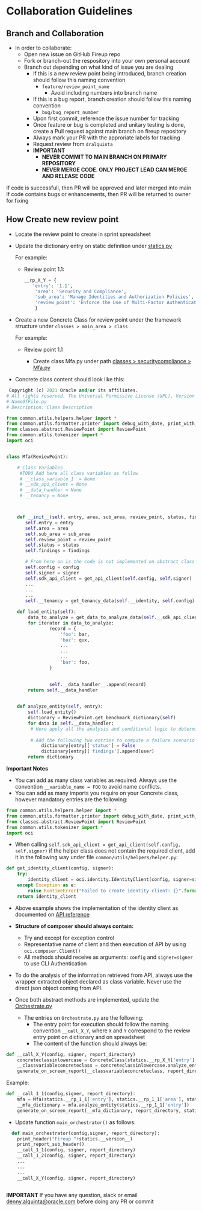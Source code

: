 # Collaboration Guidelines

## Branch and Collaboration

- In order to collaborate:
  - Open new issue on GitHub Fireup repo
  - Fork or branch-out the respository into your own personal account
  - Branch out depending on what kind of issue you are dealing
    - If this is a new review point being introduced, branch creation should follow this naming convention
      - `feature/review_point_name`
        - Avoid including numbers into branch name
    - If this is a bug report, branch creation should follow this naming convention
      - `bug/bug_report_number`
    - Upon first commit, reference the issue number for tracking
    - Once feature or bug is completed and unitary testing is done, create a Pull request against main branch on fireup repository
    - Always mark your PR with the approriate labels for tracking
    - Request review from `dralquinta`  
    - **IMPORTANT** 
      - **NEVER COMMIT TO MAIN BRANCH ON PRIMARY REPOSITORY**
      - **NEVER MERGE CODE. ONLY PROJECT LEAD CAN MERGE AND RELEASE CODE**


If code is successfull, then PR will be approved and later merged into main
If code contains bugs or enhancements, then PR will be returned to owner for fixing

## How Create new review point

- Locate the review point to create in sprint spreadsheet
- Update the dictionary entry on static definition under [statics.py](./common/utils/statics.py)

    For example: 
     - Review point 1.1: 
  
        ```python
        __rp_X_Y = {
           'entry': '1.1',
            'area': 'Security and Compliance',
            'sub_area': 'Manage Identities and Authorization Policies',
            'review_point': 'Enforce the Use of Multi-Factor Authentication (MFA)',    
            }
        ```
- Create a new Concrete Class for review point under the framework structure under `classes > main_area > class`

    For example: 
    - Review point 1.1

        - Create class Mfa.py under path [classes > securitycompliance > Mfa.py](./classes/securitycompliance/Mfa.py)

- Concrete class content should look like this: 

```python
 Copyright (c) 2021 Oracle and/or its affiliates.
# All rights reserved. The Universal Permissive License (UPL), Version 1.0 as shown at http://oss.oracle.com/licenses/upl
# NameOfFile.py
# Description: Class Description

from common.utils.helpers.helper import *
from common.utils.formatter.printer import debug_with_date, print_with_date
from classes.abstract.ReviewPoint import ReviewPoint
from common.utils.tokenizer import *
import oci


class Mfa(ReviewPoint):

    # Class Variables
     #TODO Add here all class variables as follow
     # __class_variable_1  = None
     # __sdk_api_client = None
     # __data_handler = None
     # __tenancy = None



    def __init__(self, entry, area, sub_area, review_point, status, findings, config, signer):
       self.entry = entry
       self.area = area
       self.sub_area = sub_area
       self.review_point = review_point
       self.status = status
       self.findings = findings

       # From here on is the code is not implemented on abstract class
       self.config = config
       self.signer = signer
       self.sdk_api_client = get_api_client(self.config, self.signer)  
       ...
       ...
       ...       
       self.__tenancy = get_tenancy_data(self.__identity, self.config)

    def load_entity(self):       
        data_to_analyze = get_data_to_analyze_data(self.__sdk_api_client, other_args, ... , other_args)        
        for iterator in data_to_analyze:
                record = {
                    'foo': bar,
                    'baz': qux,
                    ...
                    ...
                    ...
                    'bar': foo,
                }
                

                self.__data_handler__.append(record)
        return self.__data_handler
                

    def analyze_entity(self, entry):
        self.load_entity()
        dictionary = ReviewPoint.get_benchmark_dictionary(self)
        for data in self.__data_handler:
         # Here apply all the analysis and conditional logic to determine the Failure status of a review point
             
         # Add the following two entries to compute a failure scenario    
             dictionary[entry]['status'] = False
             dictionary[entry]['findings'].append(user)
        return dictionary
```


**Important Notes**

- You can add as many class variables as required. Always use the convention `__variable_name = FOO` to avoid name conflicts.
- You can add as many imports you require on your Concrete class, however mandatory entries are the following: 
```python
from common.utils.helpers.helper import *
from common.utils.formatter.printer import debug_with_date, print_with_date
from classes.abstract.ReviewPoint import ReviewPoint
from common.utils.tokenizer import *
import oci
```
- When calling `self.sdk_api_client = get_api_client(self.config, self.signer)` if the helper class does not contain the required client, add it in the following way under file `common/utils/helpers/helper.py`:

```python
def get_identity_client(config, signer):
    try:
        identity_client = oci.identity.IdentityClient(config, signer=signer)
    except Exception as e:
        raise RuntimeError("Failed to create identity client: {}".format(e))
    return identity_client
```

  - Above example shows the implementation of the identity client as documented on [API reference](https://oracle-cloud-infrastructure-python-sdk.readthedocs.io/en/latest/api/identity/client/oci.identity.IdentityClient.html)
  - **Structure of composer should always contain:**
    - Try and except for exception control
    - Representative name of client and then execution of API by using `oci.composer.Client()`
    - All methods should receive as arguments: `config` and `signer=signer` to use CLI Authentication


- To do the analysis of the information retrieved from API, always use the wrapper extracted object declared as class variable. Never use the direct json object coming from API.  
- Once both abstract methods are implemented, update the [Orchestrate.py](./common/orchestrator/Orchestrate.py)
  - The entries on `Orchestrate.py` are the following: 
    - The entry point for execution should follow the naming convention `__call_X_Y`, where `X` and `Y` correspond to the review entry point on dictionary and on spreadsheet
    - The content of the function should always be: 
```python
def __call_X_Y(config, signer, report_directory)
    concreteclassinlowercase = ConcreteClass(statics.__rp_X_Y['entry'], statics.__rp_X_Y['area'], statics.__rp_X_Y['sub_area'], statics.__rp_X_Y['review_point'], True, [], config, signer)
    __classvariableconcreteclass = concreteclassinlowercase.analyze_entity(statics.__rp_X_Y['entry'])   
    generate_on_screen_report(__classvariableconcreteclass, report_directory, statics.__rp_X_Y['entry'])
``` 

Example: 
```python
def __call_1_1(config,signer, report_directory):       
    mfa = Mfa(statics.__rp_1_1['entry'], statics.__rp_1_1['area'], statics.__rp_1_1['sub_area'], statics.__rp_1_1['review_point'], True, [], config, signer)
    __mfa_dictionary = mfa.analyze_entity(statics.__rp_1_1['entry'])   
    generate_on_screen_report(__mfa_dictionary, report_directory, statics.__rp_1_1['entry'])
```
   
   - Update function `main_orchestrator()` as follows:

```python
  def main_orchestrator(config,signer, report_directory):
    print_header("Fireup "+statics.__version__)
    print_report_sub_header()
    __call_1_1(config, signer, report_directory)
    __call_1_2(config, signer, report_directory)
    ...
    ...
    ...
    __call_X_Y(config, signer, report_directory) 
    
```

**IMPORTANT**
If you have any question, slack or email denny.alquinta@oracle.com before doing any PR or commit

